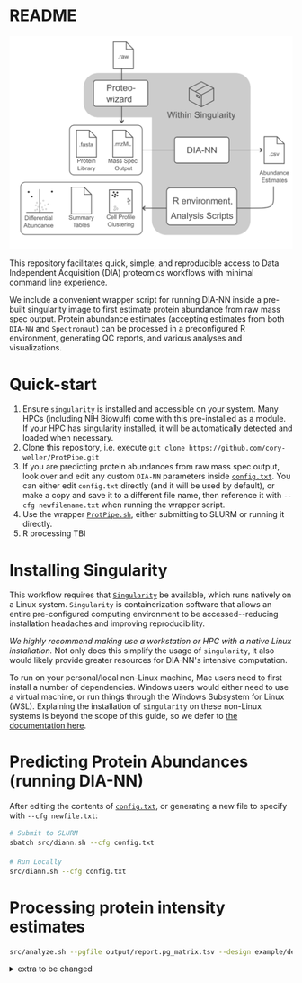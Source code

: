 # README

![workflow-image](src/workflow.png)

This repository facilitates quick, simple, and reproducible access to Data Independent Acquisition (DIA) proteomics workflows with minimal command line experience.

We include a convenient wrapper script for running DIA-NN inside a pre-built singularity image to first estimate protein abundance from raw mass spec output. Protein abundance estimates (accepting estimates from both `DIA-NN` and `Spectronaut`) can  be processed in a preconfigured R environment, generating QC reports, and various analyses and visualizations.


# Quick-start

1. Ensure `singularity` is installed and accessible on your system. Many HPCs (including NIH Biowulf) come with this pre-installed as a module. If your HPC has singularity installed, it will be automatically detected and loaded when necessary.
2. Clone this repository, i.e. execute `git clone https://github.com/cory-weller/ProtPipe.git`
3. If you are predicting protein abundances from raw mass spec output, look over and edit any custom `DIA-NN` parameters inside [`config.txt`](config.txt). You can either edit `config.txt` directly (and it will be used by default), or make a copy and save it to a different file name, then reference it with `--cfg newfilename.txt` when running the wrapper script.
4. Use the wrapper [`ProtPipe.sh`](src/ProtPipe.sh), either submitting to SLURM or running it directly.
5. R processing TBI

# Installing Singularity

This workflow requires that [`Singularity`](https://sylabs.io/singularity) be available, which runs natively on a Linux system. `Singularity` is containerization software that allows an entire pre-configured computing environment to be accessed--reducing installation headaches and improving reproducibility. 

*We highly recommend making use a workstation or HPC with a native Linux installation.* Not only does this simplify the usage of `singularity`, it also would likely provide greater resources for DIA-NN's intensive computation.

To run on your personal/local non-Linux machine, Mac users need to first install a number of dependencies. Windows users would either need to use a virtual machine, or run things through the Windows Subsystem for Linux (WSL). Explaining the installation of `singularity` on these non-Linux systems is beyond the scope of this guide, so we defer to [the documentation here](https://docs.sylabs.io/guides/3.0/user-guide/installation.html).

# Predicting Protein Abundances (running DIA-NN)
After editing the contents of [`config.txt`](config.txt), or generating a new file to specify with `--cfg newfile.txt`:
```bash
# Submit to SLURM
sbatch src/diann.sh --cfg config.txt

# Run Locally
src/diann.sh --cfg config.txt
```

# Processing protein intensity estimates

```bash
src/analyze.sh --pgfile output/report.pg_matrix.tsv --design example/design_matrix.csv
```


<details><summary>extra to be changed</summary>

Executing [`run.sh`](src/run.sh) runs the pipeline outlind below. Briefly, it
1. Retrieves the required pre-built singularity image 
2. Defines input/output parameters
3. Executes the processing script [`processing.R`](src/processing.R) within a singularity container

# Notes
Expect ~2 hours of runtime per sample with 20 cores

The output files of interest are
| Filename                  | Description |
| --------                  | ----------- |
| `<specfile>.quant`        | ?? |
| `report-lib.tsv`          | ?? |
| `report-lib.tsv.speclib`  | ?? |
| `report.pr_matrix.tsv`    | precursor ion quantities |
| `report.pg_matrix.tsv`    | protein group quantities |
| `report.gg_matrix.tsv`    | gene group quantities |
| `report.stats.tsv`        | gene group quantities |
| `report.tsv.tsv`          |  precursor ions identified, quantities, quality metrics and annotations |

---




## Running the processing R script
After ensuring the singularity image is available, [`run.sh`](src/run.sh) defines input/output
parameters and executes [`processing.R`](src/processing.R) within the container, generating
plots or tables within the defined output directories.

```bash
pro_input='input/spe_Report_Proteins.csv' #csv of the protein groups quntification generated by SN
project_name='test' #the name of this project
outdir='./output' #output dir
design_matrix='input/design_matrix.csv' #csv file of design matrix for comparison
r_script='processing.R'

# unused / NYI:
# pep_input='' #the csv file of the peptide intensity from the SN
# normalization='' # 'T' or 'F'

module load singularity

singularity run -H $PWD:/home src/${img}.sif \
    Rscript src/${r_script} \
    --pro_input ${pro_input} \
    -p ${project_name} \
    -o ${outdir} \
    --design_matrix ${design_matrix}
```




## Proteomics data anylysis 

This workflow performs the following tasks:
- [Spectronaut](https://biognosys.com/resources/spectronaut-the-deepest-proteome-coverage-available/) or [DIA-NN](https://github.com/vdemichev/DiaNN) for Protein Analysis and Quantification
- Quality control and data filltering
- Normalization and imputation(OPTIONAL)
- Data Cluster
- Differential expression analysis and visualization
- Downstream functional enrichment analysis
- Run all steps from start to finish

## System requirements
- Windows for Spectronaut
- Linux for DIA-NN
- R 



## DIA-NN for Protein Analysis and Quantification
We uses the DIA-NN software for protein analysis and quantification on biowulf or Windows systerm.

Use the following commands to run DIA-NN on prebuilt module on biowulf：
``` bash
# TODO: change diann to work as singularity container
module load diann
diann \
    --f ../20210208_KLOF_DIA_FAIMS_35V_d0_1.mzML   \
    --lib  \
    --threads 24 \
    --verbose 1 \
    --out ./report.tsv \
    --matrices \
    --out-lib ./report-lib.tsv \
    --gen-spec-lib \
    --predictor \
    --fasta ../uniprot-proteome_Human_UP000005640_20191105.fasta \
    --fasta-search \
    --min-fr-mz 200 \
    --max-fr-mz 2000 \
    --met-excision \
    --cut K*,R* \
    --missed-cleavages 2 \
    --min-pep-len 7 \
    --max-pep-len 52 \
    --min-pr-mz 300 \
    --max-pr-mz 1800 \
    --min-pr-charge 1 \
    --max-pr-charge 4 \
    --unimod4 \
    --var-mods 5 \
    --var-mod UniMod:35,15.994915,M \
    --var-mod UniMod:1,42.010565,*n \
    --monitor-mod UniMod:1 \
    --reanalyse \
    --relaxed-prot-inf \
    --smart-profiling \
    --peak-center \
    --no-ifs-removal  \
``` 

## Quality control and data filltering
We used the R to process the MS data, visualize the samples quality and fillter some sample with poor quality. This step will provide the figures including the total number of identified and quantified protein groups, the distribution of protein intensity, and correlation among protein abundance of the biological replicates.

Runing the code:
``` bash
# QC.R does not exist
Rscript src/QC.R \
    --pro_input $pro_input \
    --pep_input $pep_input \
    -p $project_name \
    -o $outdir
``` 

## Data Cluster
The data cluster include HC-cluster, PCA, and UMAP.

``` bash
# TODO: cluster_plot.R renamed cluster.R?
Rscript cluster_plot.R -i $pro_input -p $project_name -o $outdir
``` 


## Differential expression analysis(T-test) and downstream functional enrichment analysis
DE analysis is done using the t-test. Downstream functional enrichment analysis for Differential expression gene. It takes the MS quatification from Spectronaut as an input:
```
# TODO: DE_enrichment.R does not exist
Rscript DE_enrichment.R -i $pro_input -c $control -o $outdir 
```

## Bash comand line

```
# TODO: spe_pro.bash does not exist
bash spe_pro.bash
```


## Tiny example

### Generating tiny example files
Wanting to subset down to 5% of FASTA file and 1% of mzML file. Subsetting the fasta is easy.
`wc -l example/uniprot-proteome_Human_UP000005640_20191105.fasta` yields 539137 lines. First 4999
lines evenly splits between entries, and is ~1% of the file.

```bash
head -n 4999 example/uniprot-proteome_Human_UP000005640_20191105.fasta > tiny/tiny.fasta
```

Splitting the mzML file is more difficult due to XML formatting. One of the files 
`example/uniprot-proteome_Human_UP000005640_20191105.fasta` contains 78301 `<pectrum index>` fields.
We can subset by excluding the lines for 99% of the indices. If we only want ~700 of the indices,
we exclude indices 701-78301. Each field ends with a `</spectrum>` tag.

Based on pattern finding and line numbers, we want lines 1-(line BEFORE index 701, i.e. `<`) and from
(line CONTAINING `</spectrumList>`, i.e. `>=`) through EOF.

```bash
lower=$(grep -n '<spectrum index="701"' example/raw_MS_mzML/HREC_IRIS_1.mzML | cut -d ':' -f 1)
upper=$(grep -n '</spectrumList>' example/raw_MS_mzML/HREC_IRIS_1.mzML | cut -d ':' -f 1)
awk -v lower=${lower} \
    -v upper=${upper} \
    'NR < lower || NR >= upper' example/raw_MS_mzML/HREC_IRIS_1.mzML \
    > tiny/tiny.mxML
```

### Test run with container
```bash
src/tiny-diann-test.sh tiny/tiny.mxML tiny/tiny.fasta 
```

</details>
